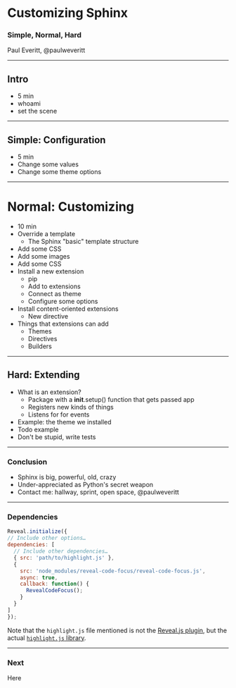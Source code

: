 # Customizing Sphinx

### Simple, Normal, Hard

Paul Everitt, @paulweveritt

----  ----

## Intro

- 5 min
- whoami
- set the scene

----  ----

## Simple: Configuration

- 5 min
- Change some values
- Change some theme options

----  ----

# Normal: Customizing

- 10 min
- Override a template
    - The Sphinx "basic" template structure
- Add some CSS
- Add some images
- Add some CSS
- Install a new extension
    - pip
    - Add to extensions
    - Connect as theme
    - Configure some options
- Install content-oriented extensions
    - New directive
- Things that extensions can add
    - Themes
    - Directives
    - Builders    

----  ----

## Hard: Extending

- What is an extension?
    - Package with a __init__.setup() function that gets passed app
    - Registers new kinds of things
    - Listens for for events
- Example: the theme we installed
- Todo example
- Don't be stupid, write tests

----  ----

### Conclusion

- Sphinx is big, powerful, old, crazy
- Under-appreciated as Python's secret weapon
- Contact me: hallway, sprint, open space, @paulweveritt 

----  ----

### Dependencies

```js
Reveal.initialize({
// Include other options…
dependencies: [
  // Include other dependencies…
  { src: 'path/to/highlight.js' },
  {
    src: 'node_modules/reveal-code-focus/reveal-code-focus.js',
    async: true,
    callback: function() {
      RevealCodeFocus();
    }
  }
]
});
```
<span class="fragment" data-code-focus="5">Note that the `highlight.js` file mentioned is not the [Reveal.js plugin](https://github.com/hakimel/reveal.js/blob/master/plugin/highlight/highlight.js), but the actual [`highlight.js` library](https://highlightjs.org/).</span>
 

----  ----

### Next

Here

